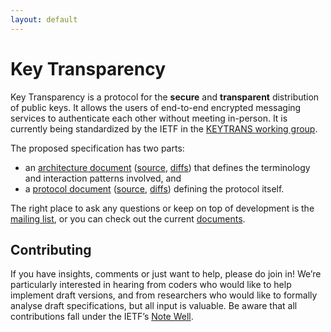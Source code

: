 ```yaml
---
layout: default
---
```


# Key Transparency

Key Transparency is a protocol for the **secure** and **transparent**
distribution of public keys. It allows the users of end-to-end encrypted messaging
services to authenticate each other without meeting in-person. It
is currently being standardized by the IETF in the [KEYTRANS working
group](https://datatracker.ietf.org/wg/keytrans/about/).

The proposed specification has two parts:

- an [architecture document](https://ietf-wg-keytrans.github.io/draft-arch/draft-ietf-keytrans-architecture.html) ([source](https://github.com/ietf-wg-keytrans/draft-arch/blob/main/draft-ietf-keytrans-architecture.md), [diffs](https://ietf-wg-keytrans.github.io/draft-arch/)) that defines the terminology and interaction patterns involved, and
- a [protocol document](https://ietf-wg-keytrans.github.io/draft-protocol/draft-ietf-keytrans-protocol.html) ([source](https://github.com/ietf-wg-keytrans/draft-protocol/blob/main/draft-ietf-keytrans-protocol.md), [diffs](https://ietf-wg-keytrans.github.io/draft-protocol/)) defining the protocol itself.

The right place to ask any questions or keep on top of development is the
[mailing list](https://mailarchive.ietf.org/arch/browse/keytrans/), or you can
check out the current
[documents](https://datatracker.ietf.org/wg/keytrans/documents/).

## Contributing

If you have insights, comments or just want to help, please do join in! We’re
particularly interested in hearing from coders who would like to help implement
draft versions, and from researchers who would like to formally analyse draft
specifications, but all input is valuable. Be aware that all contributions fall
under the IETF’s [Note Well](https://www.ietf.org/about/note-well/).
